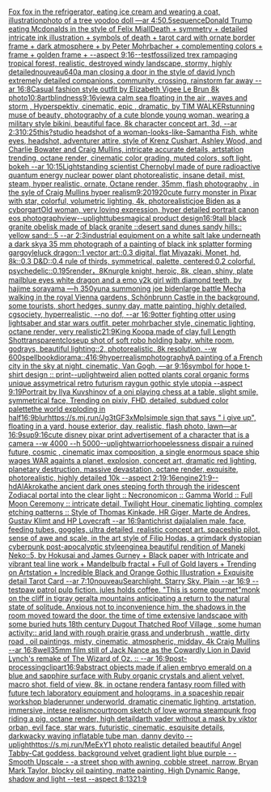 [Fox fox in the refrigerator, eating ice cream and wearing a coat, illustration](https://www.ebank.nz/aiartgenerator?category=Fox%2520fox%2520in%2520the%2520refrigerator%2C%2520eating%2520ice%2520cream%2520and%2520wearing%2520a%2520coat%2C%2520illustration)[photo of a tree voodoo doll —ar 4:5](https://www.ebank.nz/aiartgenerator?category=photo%2520of%2520a%2520tree%2520voodoo%2520doll%2520%E2%80%94ar%25204%3A5)[0.5](https://www.ebank.nz/aiartgenerator?category=0.5)[sequence](https://www.ebank.nz/aiartgenerator?category=sequence)[Donald Trump eating Mcdonalds in the style of Felix Miall](https://www.ebank.nz/aiartgenerator?category=Donald%2520Trump%2520eating%2520Mcdonalds%2520in%2520the%2520style%2520of%2520Felix%2520Miall)[Death + symmetry + detailed intricate ink illustration + symbols of death + tarot card with ornate border frame + dark atmosphere + by Peter Mohrbacher + complementing colors + frame + golden frame + --aspect 9:16](https://www.ebank.nz/aiartgenerator?category=Death%2520%2B%2520symmetry%2520%2B%2520detailed%2520intricate%2520ink%2520illustration%2520%2B%2520symbols%2520of%2520death%2520%2B%2520tarot%2520card%2520with%2520ornate%2520border%2520frame%2520%2B%2520dark%2520atmosphere%2520%2B%2520by%2520Peter%2520Mohrbacher%2520%2B%2520complementing%2520colors%2520%2B%2520frame%2520%2B%2520golden%2520frame%2520%2B%2520--aspect%25209%3A16)[--test](https://www.ebank.nz/aiartgenerator?category=--test)[fossilized trex rampaging tropical forest, realistic, destroyed windy landscape, stormy, highly detailed](https://www.ebank.nz/aiartgenerator?category=fossilized%2520trex%2520rampaging%2520tropical%2520forest%2C%2520realistic%2C%2520destroyed%2520windy%2520landscape%2C%2520stormy%2C%2520highly%2520detailed)[nouveau](https://www.ebank.nz/aiartgenerator?category=nouveau)[640](https://www.ebank.nz/aiartgenerator?category=640)[a man closing a door in the style of david lynch extremely detailed companions, community, crossing, rainstorm far away --ar 16:8](https://www.ebank.nz/aiartgenerator?category=a%2520man%2520closing%2520a%2520door%2520in%2520the%2520style%2520of%2520david%2520lynch%2520extremely%2520detailed%2520companions%2C%2520community%2C%2520crossing%2C%2520rainstorm%2520far%2520away%2520--ar%252016%3A8)[Casual fashion style outfit by Elizabeth Vigee Le Brun 8k photo](https://www.ebank.nz/aiartgenerator?category=Casual%2520fashion%2520style%2520outfit%2520by%2520Elizabeth%2520Vigee%2520Le%2520Brun%25208k%2520photo)[10:8](https://www.ebank.nz/aiartgenerator?category=10%3A8)[art](https://www.ebank.nz/aiartgenerator?category=art)[blindness](https://www.ebank.nz/aiartgenerator?category=blindness)[9:16](https://www.ebank.nz/aiartgenerator?category=9%3A16)[view](https://www.ebank.nz/aiartgenerator?category=view)[a calm sea floating in the air , waves and storm , Hyperspektiv, cinematic, epic , dramatic, by TIM WALKER](https://www.ebank.nz/aiartgenerator?category=a%2520calm%2520sea%2520floating%2520in%2520the%2520air%2520%2C%2520waves%2520and%2520storm%2520%2C%2520Hyperspektiv%2C%2520cinematic%2C%2520epic%2520%2C%2520dramatic%2C%2520by%2520TIM%2520WALKER)[stunning muse of beauty, photography of a cute blonde young woman, wearing a military style bikini, beautiful face, 8k character concept art, 3d, --ar 2:3](https://www.ebank.nz/aiartgenerator?category=stunning%2520muse%2520of%2520beauty%2C%2520photography%2520of%2520a%2520cute%2520blonde%2520young%2520woman%2C%2520wearing%2520a%2520military%2520style%2520bikini%2C%2520beautiful%2520face%2C%25208k%2520character%2520concept%2520art%2C%25203d%2C%2520--ar%25202%3A3)[10:25](https://www.ebank.nz/aiartgenerator?category=10%3A25)[this?](https://www.ebank.nz/aiartgenerator?category=this%3F)[studio headshot of a woman-looks-like-Samantha Fish, white eyes, headshot, adventurer attire, style of Krenz Cushart, Ashley Wood, and Charlie Bowater and Craig Mullins, intricate accurate details, artstation trending, octane render, cinematic color grading, muted colors, soft light, bokeh --ar 10:15](https://www.ebank.nz/aiartgenerator?category=studio%2520headshot%2520of%2520a%2520woman-looks-like-Samantha%2520Fish%2C%2520white%2520eyes%2C%2520headshot%2C%2520adventurer%2520attire%2C%2520style%2520of%2520Krenz%2520Cushart%2C%2520Ashley%2520Wood%2C%2520and%2520Charlie%2520Bowater%2520and%2520Craig%2520Mullins%2C%2520intricate%2520accurate%2520details%2C%2520artstation%2520trending%2C%2520octane%2520render%2C%2520cinematic%2520color%2520grading%2C%2520muted%2520colors%2C%2520soft%2520light%2C%2520bokeh%2520--ar%252010%3A15)[Light](https://www.ebank.nz/aiartgenerator?category=Light)[standing scientist Chernobyl made of pure radioactive quantum energy nuclear power plant   photorealistic, insane detail, mist, steam, hyper realistic, ornate, Octane render, 35mm, flash photography , in the syle of Craig Mullins  hyper realism](https://www.ebank.nz/aiartgenerator?category=standing%2520scientist%2520Chernobyl%2520made%2520of%2520pure%2520radioactive%2520quantum%2520energy%2520nuclear%2520power%2520plant%2520%2520%2520photorealistic%2C%2520insane%2520detail%2C%2520mist%2C%2520steam%2C%2520hyper%2520realistic%2C%2520ornate%2C%2520Octane%2520render%2C%252035mm%2C%2520flash%2520photography%2520%2C%2520in%2520the%2520syle%2520of%2520Craig%2520Mullins%2520%2520hyper%2520realism)[9:20](https://www.ebank.nz/aiartgenerator?category=9%3A20)[1920](https://www.ebank.nz/aiartgenerator?category=1920)[cute furry monster in Pixar with star, colorful, volumetric lighting, 4k, photorealistic](https://www.ebank.nz/aiartgenerator?category=cute%2520furry%2520monster%2520in%2520Pixar%2520with%2520star%2C%2520colorful%2C%2520volumetric%2520lighting%2C%25204k%2C%2520photorealistic)[joe Biden as a cyborg](https://www.ebank.nz/aiartgenerator?category=joe%2520Biden%2520as%2520a%2520cyborg)[art](https://www.ebank.nz/aiartgenerator?category=art)[Old woman, very loving expression, hyper detailed portrait canon eos photograph](https://www.ebank.nz/aiartgenerator?category=Old%2520woman%2C%2520very%2520loving%2520expression%2C%2520hyper%2520detailed%2520portrait%2520canon%2520eos%2520photograph)[view](https://www.ebank.nz/aiartgenerator?category=view)[--uplight](https://www.ebank.nz/aiartgenerator?category=--uplight)[tubes](https://www.ebank.nz/aiartgenerator?category=tubes)[magical product design](https://www.ebank.nz/aiartgenerator?category=magical%2520product%2520design)[16:9](https://www.ebank.nz/aiartgenerator?category=16%3A9)[tall black granite obelisk made of black granite ::desert sand dunes sandy hills:: yellow sand::.5 --ar 2:3](https://www.ebank.nz/aiartgenerator?category=tall%2520black%2520granite%2520obelisk%2520made%2520of%2520black%2520granite%2520%3A%3Adesert%2520sand%2520dunes%2520sandy%2520hills%3A%3A%2520yellow%2520sand%3A%3A.5%2520--ar%25202%3A3)[industrial equipment on a white salt lake underneath a dark sky](https://www.ebank.nz/aiartgenerator?category=industrial%2520equipment%2520on%2520a%2520white%2520salt%2520lake%2520underneath%2520a%2520dark%2520sky)[a 35 mm photograph of a painting of black ink splatter forming gargoyle](https://www.ebank.nz/aiartgenerator?category=a%252035%2520mm%2520photograph%2520of%2520a%2520painting%2520of%2520black%2520ink%2520splatter%2520forming%2520gargoyle)[luck dragon::1 vector art::0.3 digital, flat Miyazaki, Monet, hd, 8k::0.3 D&D::0.4 rule of thirds, symmetrical, palette, centered:0.2 colorful, psychedelic::0.1](https://www.ebank.nz/aiartgenerator?category=luck%2520dragon%3A%3A1%2520vector%2520art%3A%3A0.3%2520digital%2C%2520flat%2520Miyazaki%2C%2520Monet%2C%2520hd%2C%25208k%3A%3A0.3%2520D%26D%3A%3A0.4%2520rule%2520of%2520thirds%2C%2520symmetrical%2C%2520palette%2C%2520centered%3A0.2%2520colorful%2C%2520psychedelic%3A%3A0.1)[95](https://www.ebank.nz/aiartgenerator?category=95)[render，8K](https://www.ebank.nz/aiartgenerator?category=render%EF%BC%8C8K)[nurgle knight, heroic, 8k, clean, shiny, plate mail](https://www.ebank.nz/aiartgenerator?category=nurgle%2520knight%2C%2520heroic%2C%25208k%2C%2520clean%2C%2520shiny%2C%2520plate%2520mail)[blue eyes white dragon and a emo y2k girl with diamond teeth, by hajime sorayama —h 350](https://www.ebank.nz/aiartgenerator?category=blue%2520eyes%2520white%2520dragon%2520and%2520a%2520emo%2520y2k%2520girl%2520with%2520diamond%2520teeth%2C%2520by%2520hajime%2520sorayama%2520%E2%80%94h%2520350)[yuna summoning joe biden](https://www.ebank.nz/aiartgenerator?category=yuna%2520summoning%2520joe%2520biden)[large battle Mecha walking in the royal Vienna gardens, Schönbrunn Castle in the background, some tourists, short hedges, sunny day, matte painting, highly detailed, cgsociety, hyperrealistic, --no dof, --ar 16:9](https://www.ebank.nz/aiartgenerator?category=large%2520battle%2520Mecha%2520walking%2520in%2520the%2520royal%2520Vienna%2520gardens%2C%2520Sch%C3%B6nbrunn%2520Castle%2520in%2520the%2520background%2C%2520some%2520tourists%2C%2520short%2520hedges%2C%2520sunny%2520day%2C%2520matte%2520painting%2C%2520highly%2520detailed%2C%2520cgsociety%2C%2520hyperrealistic%2C%2520--no%2520dof%2C%2520--ar%252016%3A9)[otter fighting otter using lightsaber and star wars outfit, peter mohrbacher style, cinematic lighting, octane render, very realistic](https://www.ebank.nz/aiartgenerator?category=otter%2520fighting%2520otter%2520using%2520lightsaber%2520and%2520star%2520wars%2520outfit%2C%2520peter%2520mohrbacher%2520style%2C%2520cinematic%2520lighting%2C%2520octane%2520render%2C%2520very%2520realistic)[21:9](https://www.ebank.nz/aiartgenerator?category=21%3A9)[King Koopa,made of clay,full Length Shot](https://www.ebank.nz/aiartgenerator?category=King%2520Koopa%2Cmade%2520of%2520clay%2Cfull%2520Length%2520Shot)[transparent](https://www.ebank.nz/aiartgenerator?category=transparent)[closeup shot of soft robo holding baby, white room, godrays, beautiful lighting::2, photorealistic, 8k resolution, --w 600](https://www.ebank.nz/aiartgenerator?category=closeup%2520shot%2520of%2520soft%2520robo%2520holding%2520baby%2C%2520white%2520room%2C%2520godrays%2C%2520beautiful%2520lighting%3A%3A2%2C%2520photorealistic%2C%25208k%2520resolution%2C%2520--w%2520600)[spellbook](https://www.ebank.nz/aiartgenerator?category=spellbook)[diorama::4](https://www.ebank.nz/aiartgenerator?category=diorama%3A%3A4)[16:9](https://www.ebank.nz/aiartgenerator?category=16%3A9)[hyperrealism](https://www.ebank.nz/aiartgenerator?category=hyperrealism)[photography](https://www.ebank.nz/aiartgenerator?category=photography)[A painting of a French city in the sky at night, cinematic, Van Gogh, —ar 9:16](https://www.ebank.nz/aiartgenerator?category=A%2520painting%2520of%2520a%2520French%2520city%2520in%2520the%2520sky%2520at%2520night%2C%2520cinematic%2C%2520Van%2520Gogh%2C%2520%E2%80%94ar%25209%3A16)[symbol for hope t-shirt design :: print](https://www.ebank.nz/aiartgenerator?category=symbol%2520for%2520hope%2520t-shirt%2520design%2520%3A%3A%2520print)[--uplight](https://www.ebank.nz/aiartgenerator?category=--uplight)[weird alien potted plants coral organic forms unique assymetrical  retro futurism raygun gothic style utopia --aspect 9:19](https://www.ebank.nz/aiartgenerator?category=weird%2520alien%2520potted%2520plants%2520coral%2520organic%2520forms%2520unique%2520assymetrical%2520%2520retro%2520futurism%2520raygun%2520gothic%2520style%2520utopia%2520--aspect%25209%3A19)[Portrait by Ilya Kuvshinov of a oni playing chess at a table, slight smile, symmetrical face, Trending on pixiv, FHD, detailed, subdued color palette](https://www.ebank.nz/aiartgenerator?category=Portrait%2520by%2520Ilya%2520Kuvshinov%2520of%2520a%2520oni%2520playing%2520chess%2520at%2520a%2520table%2C%2520slight%2520smile%2C%2520symmetrical%2520face%2C%2520Trending%2520on%2520pixiv%2C%2520FHD%2C%2520detailed%2C%2520subdued%2520color%2520palette)[the world exploding in half](https://www.ebank.nz/aiartgenerator?category=the%2520world%2520exploding%2520in%2520half)[16:9](https://www.ebank.nz/aiartgenerator?category=16%3A9)[blur](https://www.ebank.nz/aiartgenerator?category=blur)[<https://s.mj.run/Jg3tGF3xMpI>](https://www.ebank.nz/aiartgenerator?category=%3Chttps%3A//s.mj.run/Jg3tGF3xMpI%3E)[simple sign that says " i give up", floating in a yard, house exterior, day, realistic, flash photo, lawn—ar 16:9](https://www.ebank.nz/aiartgenerator?category=simple%2520sign%2520that%2520says%2520%22%2520i%2520give%2520up%22%2C%2520floating%2520in%2520a%2520yard%2C%2520house%2520exterior%2C%2520day%2C%2520realistic%2C%2520flash%2520photo%2C%2520lawn%E2%80%94ar%252016%3A9)[sup](https://www.ebank.nz/aiartgenerator?category=sup)[9:16](https://www.ebank.nz/aiartgenerator?category=9%3A16)[cute disney pixar print advertisement of a character that is a camera --w 4000 --h 5000](https://www.ebank.nz/aiartgenerator?category=cute%2520disney%2520pixar%2520print%2520advertisement%2520of%2520a%2520character%2520that%2520is%2520a%2520camera%2520--w%25204000%2520--h%25205000)[--uplight](https://www.ebank.nz/aiartgenerator?category=--uplight)[](https://www.ebank.nz/aiartgenerator?category=)[warrior](https://www.ebank.nz/aiartgenerator?category=warrior)[hopelessness dispair a ruined future, cosmic , cinematic imax composition, a single enormous space ship wages WAR againts a planet, explosion,  concept art, dramatic red lighting, planetary destruction, massive devastation, octane render, exquisite, photorealistic, highly detailed 10k --aspect 2:1](https://www.ebank.nz/aiartgenerator?category=hopelessness%2520dispair%2520a%2520ruined%2520future%2C%2520cosmic%2520%2C%2520cinematic%2520imax%2520composition%2C%2520a%2520single%2520enormous%2520space%2520ship%2520wages%2520WAR%2520againts%2520a%2520planet%2C%2520explosion%2C%2520%2520concept%2520art%2C%2520dramatic%2520red%2520lighting%2C%2520planetary%2520destruction%2C%2520massive%2520devastation%2C%2520octane%2520render%2C%2520exquisite%2C%2520photorealistic%2C%2520highly%2520detailed%252010k%2520--aspect%25202%3A1)[9:16](https://www.ebank.nz/aiartgenerator?category=9%3A16)[engine](https://www.ebank.nz/aiartgenerator?category=engine)[21:9](https://www.ebank.nz/aiartgenerator?category=21%3A9)[--hd](https://www.ebank.nz/aiartgenerator?category=--hd)[AlAkroka](https://www.ebank.nz/aiartgenerator?category=AlAkroka)[the ancient dark ones steping forth through the iridescent Zodiacal portal into the clear light :: Necronomicon :: Gamma World :: Full Moon Ceremony :: intricate detail, Twilight Hour,  cinematic lighting, complex etching patterns :: Style of Thomas Kinkade, HR Giger, Marte de Andres, Gustav Klimt and HP Lovecraft  --ar 16:9](https://www.ebank.nz/aiartgenerator?category=the%2520ancient%2520dark%2520ones%2520steping%2520forth%2520through%2520the%2520iridescent%2520Zodiacal%2520portal%2520into%2520the%2520clear%2520light%2520%3A%3A%2520Necronomicon%2520%3A%3A%2520Gamma%2520World%2520%3A%3A%2520Full%2520Moon%2520Ceremony%2520%3A%3A%2520intricate%2520detail%2C%2520Twilight%2520Hour%2C%2520%2520cinematic%2520lighting%2C%2520complex%2520etching%2520patterns%2520%3A%3A%2520Style%2520of%2520Thomas%2520Kinkade%2C%2520HR%2520Giger%2C%2520Marte%2520de%2520Andres%2C%2520Gustav%2520Klimt%2520and%2520HP%2520Lovecraft%2520%2520--ar%252016%3A9)[antichrist dajjal](https://www.ebank.nz/aiartgenerator?category=antichrist%2520dajjal)[alien male, face, feeding tubes, goggles, ultra detailed, realistic concept art. spaceship pilot. sense of awe and scale, in the art style of Filip Hodas, a grimdark dystopian cyberpunk post-apocalyptic style](https://www.ebank.nz/aiartgenerator?category=alien%2520male%2C%2520face%2C%2520feeding%2520tubes%2C%2520goggles%2C%2520ultra%2520detailed%2C%2520realistic%2520concept%2520art.%2520spaceship%2520pilot.%2520sense%2520of%2520awe%2520and%2520scale%2C%2520in%2520the%2520art%2520style%2520of%2520Filip%2520Hodas%2C%2520a%2520grimdark%2520dystopian%2520cyberpunk%2520post-apocalyptic%2520style)[engine](https://www.ebank.nz/aiartgenerator?category=engine)[a beautiful rendition of Maneki Neko::5, by Hokusai and James Gurney + Black paper with Intricate and vibrant teal line work + Mandelbulb fractal + Full of Gold layers + Trending on Artstation + Incredible Black and Orange Gothic Illustration + Exquisite detail Tarot Card --ar 7:10](https://www.ebank.nz/aiartgenerator?category=a%2520beautiful%2520rendition%2520of%2520Maneki%2520Neko%3A%3A5%2C%2520by%2520Hokusai%2520and%2520James%2520Gurney%2520%2B%2520Black%2520paper%2520with%2520Intricate%2520and%2520vibrant%2520teal%2520line%2520work%2520%2B%2520Mandelbulb%2520fractal%2520%2B%2520Full%2520of%2520Gold%2520layers%2520%2B%2520Trending%2520on%2520Artstation%2520%2B%2520Incredible%2520Black%2520and%2520Orange%2520Gothic%2520Illustration%2520%2B%2520Exquisite%2520detail%2520Tarot%2520Card%2520--ar%25207%3A10)[nouveau](https://www.ebank.nz/aiartgenerator?category=nouveau)[Searchlight. Starry Sky. Plain --ar 16:9 --test](https://www.ebank.nz/aiartgenerator?category=Searchlight.%2520Starry%2520Sky.%2520Plain%2520--ar%252016%3A9%2520--test)[paw patrol pulp fiction. jules holds coffee. "This is some gourmet"](https://www.ebank.nz/aiartgenerator?category=paw%2520patrol%2520pulp%2520fiction.%2520jules%2520holds%2520coffee.%2520%22This%2520is%2520some%2520gourmet%22)[monk on the cliff in tigray geralta mountains anticipating a return to the natural state of solitude. Anxious not to inconvenience him, the shadows in the room moved toward the door. the time of time extensive landscape with some buried huts 18th century Dugout Thatched Roof Village , some human activity:: arid land with rough prairie grass and  underbrush , wattle, dirty road , oil paintings, misty, cinematic, atmospheric, midday. 4k Craig Mullins --ar 16:8](https://www.ebank.nz/aiartgenerator?category=monk%2520on%2520the%2520cliff%2520in%2520tigray%2520geralta%2520mountains%2520anticipating%2520a%2520return%2520to%2520the%2520natural%2520state%2520of%2520solitude.%2520Anxious%2520not%2520to%2520inconvenience%2520him%2C%2520the%2520shadows%2520in%2520the%2520room%2520moved%2520toward%2520the%2520door.%2520the%2520time%2520of%2520time%2520extensive%2520landscape%2520with%2520some%2520buried%2520huts%252018th%2520century%2520Dugout%2520Thatched%2520Roof%2520Village%2520%2C%2520some%2520human%2520activity%3A%3A%2520arid%2520land%2520with%2520rough%2520prairie%2520grass%2520and%2520%2520underbrush%2520%2C%2520wattle%2C%2520dirty%2520road%2520%2C%2520oil%2520paintings%2C%2520misty%2C%2520cinematic%2C%2520atmospheric%2C%2520midday.%25204k%2520Craig%2520Mullins%2520--ar%252016%3A8)[well](https://www.ebank.nz/aiartgenerator?category=well)[35mm film still of Jack Nance as the Cowardly Lion in David Lynch's remake of The Wizard of Oz. :: --ar 16:9](https://www.ebank.nz/aiartgenerator?category=35mm%2520film%2520still%2520of%2520Jack%2520Nance%2520as%2520the%2520Cowardly%2520Lion%2520in%2520David%2520Lynch%27s%2520remake%2520of%2520The%2520Wizard%2520of%2520Oz.%2520%3A%3A%2520--ar%252016%3A9)[post-processing](https://www.ebank.nz/aiartgenerator?category=post-processing)[clipart](https://www.ebank.nz/aiartgenerator?category=clipart)[16:9](https://www.ebank.nz/aiartgenerator?category=16%3A9)[abstract objects made if alien embryo emerald on a blue and sapphire surface with Ruby organic crystals and alient velvet, macro shot, field of view, 8k, in octane render](https://www.ebank.nz/aiartgenerator?category=abstract%2520objects%2520made%2520if%2520alien%2520embryo%2520emerald%2520on%2520a%2520blue%2520and%2520sapphire%2520surface%2520with%2520Ruby%2520organic%2520crystals%2520and%2520alient%2520velvet%2C%2520macro%2520shot%2C%2520field%2520of%2520view%2C%25208k%2C%2520in%2520octane%2520render)[a fantasy room filled with future tech laboratory equipment and holograms, in a spaceship repair workshop bladerunner underworld, dramatic cinematic lighting, artstation, immersive, intese realism](https://www.ebank.nz/aiartgenerator?category=a%2520fantasy%2520room%2520filled%2520with%2520future%2520tech%2520laboratory%2520equipment%2520and%2520holograms%2C%2520in%2520a%2520spaceship%2520repair%2520workshop%2520bladerunner%2520underworld%2C%2520dramatic%2520cinematic%2520lighting%2C%2520artstation%2C%2520immersive%2C%2520intese%2520realism)[courtroom sketch of love worm](https://www.ebank.nz/aiartgenerator?category=courtroom%2520sketch%2520of%2520love%2520worm)[a steampunk frog riding a pig, octane render, high detail](https://www.ebank.nz/aiartgenerator?category=a%2520steampunk%2520frog%2520riding%2520a%2520pig%2C%2520octane%2520render%2C%2520high%2520detail)[darth vader without a mask by viktor orban, evil face, star wars, futuristic, cinematic, esquisite details, dark](https://www.ebank.nz/aiartgenerator?category=darth%2520vader%2520without%2520a%2520mask%2520by%2520viktor%2520orban%2C%2520evil%2520face%2C%2520star%2520wars%2C%2520futuristic%2C%2520cinematic%2C%2520esquisite%2520details%2C%2520dark)[wacky waving inflatable tube man, danny devito --uplight](https://www.ebank.nz/aiartgenerator?category=wacky%2520waving%2520inflatable%2520tube%2520man%2C%2520danny%2520devito%2520--uplight)[https://s.mj.run/MeExY1  photo realistic detailed beautiful Angel Tabby-Cat goddess, background velvet gradient light blue purple - - Smooth Upscale - -](https://www.ebank.nz/aiartgenerator?category=https%3A//s.mj.run/MeExY1%2520%2520photo%2520realistic%2520detailed%2520beautiful%2520Angel%2520Tabby-Cat%2520goddess%2C%2520background%2520velvet%2520gradient%2520light%2520blue%2520purple%2520-%2520-%2520Smooth%2520Upscale%2520-%2520-)[a street shop with awning, cobble street, narrow, Bryan Mark Taylor, blocky oil painting, matte painting, High Dynamic Range, shadow and light --test --aspect 8:13](https://www.ebank.nz/aiartgenerator?category=a%2520street%2520shop%2520with%2520awning%2C%2520cobble%2520street%2C%2520narrow%2C%2520Bryan%2520Mark%2520Taylor%2C%2520blocky%2520oil%2520painting%2C%2520matte%2520painting%2C%2520High%2520Dynamic%2520Range%2C%2520shadow%2520and%2520light%2520--test%2520--aspect%25208%3A13)[21:9](https://www.ebank.nz/aiartgenerator?category=21%3A9)